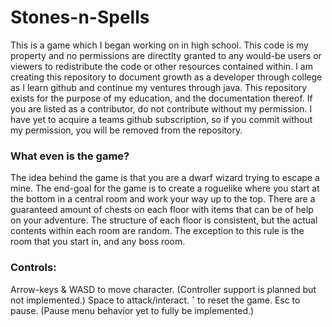 # Stones-n-Spells
This is a game which I began working on in high school. This code is my property and no permissions are directlty granted to any would-be users or viewers to redistribute the code or other resources contained within. I am creating this repository to document growth as a developer through college as I learn github and continue my ventures through java. This repository exists for the purpose of my education, and the documentation thereof.
If you are listed as a contributor, do not contribute without my permission. I have yet to acquire a teams github subscription, so if you commit without my permission, you will be removed from the repository.

### What even is the game?
The idea behind the game is that you are a dwarf wizard trying to escape a mine. The end-goal for the game is to create a roguelike where you start at the bottom in a central room and work your way up to the top. There are a guaranteed amount of chests on each floor with items that can be of help on your adventure. The structure of each floor is consistent, but the actual contents within each room are random. The exception to this rule is the room that you start in, and any boss room.

### Controls:
Arrow-keys & WASD to move character. (Controller support is planned but not implemented.)
Space to attack/interact.
**`** to reset the game.
Esc to pause. (Pause menu behavior yet to fully be implemented.)
